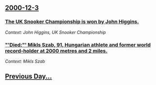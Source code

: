 ## [2000-12-3](/news/2000/12/3/index.md)

### [The UK Snooker Championship is won by John Higgins.](/news/2000/12/3/the-uk-snooker-championship-is-won-by-john-higgins.md)
_Context: John Higgins, UK Snooker Championship_

### ["'Died:"' Mikls Szab, 91, Hungarian athlete and former world record-holder at 2000 metres and 2 miles.](/news/2000/12/3/died-miklos-szabo-91-hungarian-athlete-and-former-world-record-holder-at-2000-metres-and-2-miles.md)
_Context: Mikls Szab_

## [Previous Day...](/news/2000/12/2/index.md)

